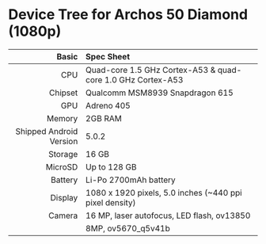 Device Tree for Archos 50 Diamond (1080p)
===========================================

Basic   | Spec Sheet
-------:|:-------------------------
CPU     | Quad-core 1.5 GHz Cortex-A53 & quad-core 1.0 GHz Cortex-A53
Chipset | Qualcomm MSM8939 Snapdragon 615
GPU     | Adreno 405
Memory  | 2GB RAM
Shipped Android Version | 5.0.2
Storage | 16 GB
MicroSD | Up to 128 GB
Battery | Li-Po 2700mAh battery
Display | 1080 x 1920 pixels, 5.0 inches (~440 ppi pixel density)
Camera  | 16 MP, laser autofocus, LED flash, ov13850
        | 8MP, ov5670_q5v41b

